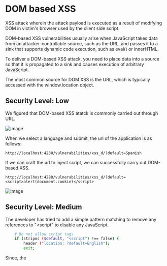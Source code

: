 # DOM based XSS

XSS attack wherein the attack payload is executed as a result of modifying DOM in victim's browser used by the client side script.

DOM-based XSS vulnerabilities usually arise when JavaScript takes data from an attacker-controllable source, such as the URL, and passes it to a sink that supports dynamic code execution, such as eval() or innerHTML. 

To deliver a DOM-based XSS attack, you need to place data into a source so that it is propagated to a sink and causes execution of arbitrary JavaScript. 

The most common source for DOM XSS is the URL, which is typically accessed with the window.location object. 

## Security Level: Low

We figured that DOM-based XSS atatck is commonly carried out through URL.

![image](https://github.com/user-attachments/assets/d9ad6854-0d44-4376-96ac-8e072b94fd1d)

When we select a language and submit, the url of the application is as follows:

`http://localhost:4280/vulnerabilities/xss_d/?default=Spanish`

If we can craft the url to inject script, we can successfully carry out DOM-based XSS.

`http://localhost:4280/vulnerabilities/xss_d/?default=<script>alert(document.cookie)</script>`

![image](https://github.com/user-attachments/assets/34ba75d9-9099-4949-acb9-decbba7aa853)

## Security Level: Medium


The developer has tried to add a simple pattern matching to remove any references to "<script" to disable any JavaScript. 

```bash
    # Do not allow script tags
    if (stripos ($default, "<script") !== false) {
        header ("location: ?default=English");
        exit;
```

Since, the <script> tag will be removed by the javascript, previous level injection will not work at this level.

instead we can use `<img src/onerror=alert(document.cookie)>`

Crafted URL looks like this:
`http://localhost:4280/vulnerabilities/xss_d/?default=English>/option></select><img src/onerror=alert(document.cookie)>`

![image](https://github.com/user-attachments/assets/b777a06e-ba01-42e4-85b0-2ec588903e56)

## Security Level: High

In this level, instead removing only particular script tags, developers create a allow list of valid tags in url, and block all others.

``` bash
    # White list the allowable languages
    switch ($_GET['default']) {
        case "French":
        case "English":
        case "German":
        case "Spanish":
            # ok
            break;
        default:
            header ("location: ?default=English");
            exit;
```

The technique to avoid sending the payload to the server hinges on the fact that URI fragments (the part in the URI after the “#”) is not sent to the server by the browser. Thus, any client side code that references, say, document.location, may be vulnerable to an attack which uses fragments, and in such case the payload is never sent to the server. For example, the above DOM based XSS can be modified into:

`http://localhost:4280/vulnerabilities/xss_d/?#default=English<script>alert(document.cookie)</script>`

---
